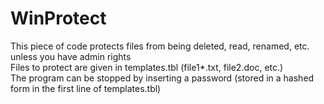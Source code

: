 # WinProtect
This piece of code protects files from being deleted, read, renamed, etc. unless you have admin rights \
Files to protect are given in templates.tbl (file1*.txt, file2.doc, etc.)\
The program can be stopped by inserting a password (stored in a hashed form in the first line of templates.tbl)
